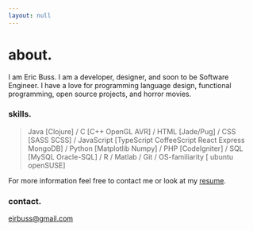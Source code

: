 ```yaml
---
layout: null
---
```

# about.

I am Eric Buss. I am a developer, designer, and soon to be Software Engineer.
I have a love for programming language design, functional programming, open
source projects, and horror movies.

### skills.

> Java [Clojure] / C [C++ OpenGL AVR] / HTML [Jade/Pug] / CSS [SASS SCSS] /
> JavaScript [TypeScript CoffeeScript React Express MongoDB] / Python [Matplotlib Numpy] /
> PHP [CodeIgniter] / SQL [MySQL Oracle-SQL] / R / Matlab / Git /
> OS-familiarity [<i class="fa fa-windows" aria-hidden="true"></i>
    <i class="fa fa-apple" aria-hidden="true"></i>
    ubuntu
    openSUSE]

For more information feel free to contact me or look at my [resume]().

### contact.

ejrbuss@gmail.com